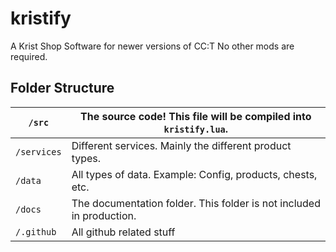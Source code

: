 
# kristify

A Krist Shop Software for newer versions of CC:T
No other mods are required.

## Folder Structure

| `/src`      | The source code! This file will be compiled into `kristify.lua`.     |
|-------------|----------------------------------------------------------------------|
| `/services` | Different services. Mainly the different product types.              |
| `/data`     | All types of data. Example: Config, products, chests, etc.           |
| `/docs`     | The documentation folder. This folder is not included in production. |
| `/.github`  | All github related stuff                                             |
